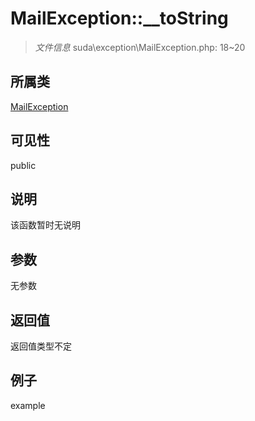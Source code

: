 # MailException::__toString

> *文件信息* suda\exception\MailException.php: 18~20
## 所属类 

[MailException](../MailException.md)

## 可见性

  public  
## 说明

该函数暂时无说明

## 参数

无参数

## 返回值
返回值类型不定

## 例子

example